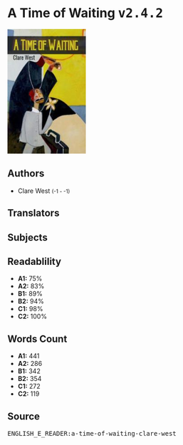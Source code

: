 # A Time of Waiting <kbd>v2.4.2</kbd>

![](./cover.medium.jpg "")

## Authors


 - Clare West <small>(-1 - -1)</small>

## Translators



## Subjects



## Readablility


 - **A1:** 75%
 - **A2:** 83%
 - **B1:** 89%
 - **B2:** 94%
 - **C1:** 98%
 - **C2:** 100%

## Words Count


 - **A1:** 441
 - **A2:** 286
 - **B1:** 342
 - **B2:** 354
 - **C1:** 272
 - **C2:** 119

## Source


<kbd>ENGLISH_E_READER:a-time-of-waiting-clare-west</kbd>
